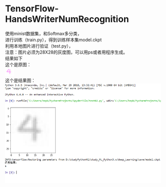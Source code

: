 # TensorFlow-HandsWriterNumRecognition
使用minist数据集，和Softmax多分类，  
进行训练（train.py），得到训练样本集model.ckpt  
利用本地图片进行验证（test.py），  
注意：图片必须为28X28的灰度图，可以用ps或者用程序生成。  
结果如下  
这个是原图：  
![原图](007.png)  
这个是结果图：  
![结果图](./result/数字4的结果.png)
  
